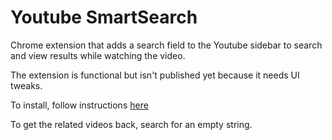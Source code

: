 Youtube SmartSearch
===================

Chrome extension that adds a search field to the Youtube sidebar to search and view results while watching the video.

The extension is functional but isn't published yet because it needs UI tweaks.

To install, follow instructions [here](https://developer.chrome.com/extensions/getstarted#unpacked)

To get the related videos back, search for an empty string.
